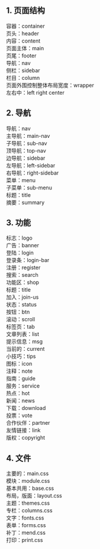 ## 1. 页面结构  
容器：container  
页头：header  
内容：content  
页面主体：main  
页尾：footer  
导航：nav  
侧栏：sidebar  
栏目：column  
页面外围控制整体布局宽度：wrapper  
左右中：left right center  
  
## 2. 导航  
导航：nav  
主导航：main-nav  
子导航：sub-nav  
顶导航：top-nav  
边导航：sidebar  
左导航：left-sidebar  
右导航：right-sidebar  
菜单：menu  
子菜单：sub-menu  
标题：title  
摘要：summary  
  
## 3. 功能  
标志：logo  
广告：banner  
登陆：login  
登录条：login-bar  
注册：register  
搜索：search  
功能区：shop  
标题：title  
加入：join-us  
状态：status  
按钮：btn  
滚动：scroll  
标签页：tab  
文章列表：list  
提示信息：msg  
当前的：current  
小技巧：tips  
图标：icon  
注释：note  
指南：guide  
服务：service  
热点：hot  
新闻：news  
下载：download  
投票：vote  
合作伙伴：partner  
友情链接：link  
版权：copyright  
  
## 4. 文件  
主要的：main.css  
模块：module.css  
基本共用：base.css  
布局，版面：layout.css  
主题：themes.css  
专栏：columns.css  
文字：fonts.css  
表单：forms.css  
补丁：mend.css  
打印：print.css
